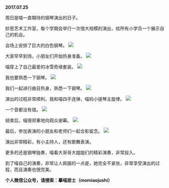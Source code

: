 
          
**2017.07.25**

周日是喵一直期待的钢琴演出的日子。

妙思艺术工作室，每个学期会举行一次很大规模的演出，给所有小学员一个展示自己的机会。

会场上安排了巨大的白色钢琴。
![](https://mmbiz.qlogo.cn/mmbiz_jpg/uDI3FLln00ZKZ1VjHML30aiaLWwsdXzLX3U4dd5swaibb82Ltic7mciajCLvDWSsiclCYKkMBtrnxgN0nwmGwr7ibEPg/0?wx_fmt=jpeg)


大家早早到场，小朋友们开始热身准备。
![](https://mmbiz.qlogo.cn/mmbiz_jpg/uDI3FLln00ZKZ1VjHML30aiaLWwsdXzLXXAoRa2FIia5v5oSdS70u2onrn0ML8WQsoRduYDlj3pMPUy9BDgxzDFw/0?wx_fmt=jpeg)


喵穿上了自己最爱的冰雪奇缘套装。
![](https://mmbiz.qlogo.cn/mmbiz_jpg/uDI3FLln00ZKZ1VjHML30aiaLWwsdXzLXibWblZkCA7dAQvZSu6UyvMcwKWicDmNXzlSkfv4p0ttGgh43yTLaxYDg/0?wx_fmt=jpeg)


我也要熟悉一下钢琴。
![](https://mmbiz.qlogo.cn/mmbiz_jpg/uDI3FLln00ZKZ1VjHML30aiaLWwsdXzLXU8a4an8iaCjO9QDb5joyu6gp8mQkuEmcic1vJZDTEzb8YggSPpqH4e1g/0?wx_fmt=jpeg)


我们一起进行曲目热身，熟悉一下钢琴。
![](https://mmbiz.qlogo.cn/mmbiz_jpg/uDI3FLln00ZKZ1VjHML30aiaLWwsdXzLXgbxansYsCJmgAv1HpO4hfuUYVop7pGk1Iwv4yGMI57vB4gHUNc824Q/0?wx_fmt=jpeg)


演出的过程非常顺利，我和喵四手连弹，喵妈小提琴主旋律。
![](https://mmbiz.qlogo.cn/mmbiz_jpg/uDI3FLln00ZKZ1VjHML30aiaLWwsdXzLXzzFpY4ZNBC6xr0MzFDIdSd0dKZHupGjM1hZRmqmj75ka1CDr8JmMhw/0?wx_fmt=jpeg)


一个音都没有错。
![](https://mmbiz.qlogo.cn/mmbiz_jpg/uDI3FLln00ZKZ1VjHML30aiaLWwsdXzLXYSRFFXOvsbbYlm5PSP9HKh09SZdfzFbOjw1DGNQuJwtuYCRMMxEyqQ/0?wx_fmt=jpeg)


结束后，喵很郑重地向观众谢幕。
![](https://mmbiz.qlogo.cn/mmbiz_jpg/uDI3FLln00ZKZ1VjHML30aiaLWwsdXzLXMqa6ro6HLbGgmne8hgRAta2H4kZiabcfZickwNsXrgvXB8xDMreuFZpQ/0?wx_fmt=jpeg)


最后，参加表演的小朋友和老师们一起合影留念。
![](https://mmbiz.qlogo.cn/mmbiz_jpg/uDI3FLln00ZKZ1VjHML30aiaLWwsdXzLXBdkB0BLBbiayC2y0Ybm1zicic4LqmVIAstLzAfgby4lAJYP65G8bo0rrw/0?wx_fmt=jpeg)


演出非常精彩，有小主持人，还有歌舞表演。

更多的还是钢琴独奏，喵看大哥哥大姐姐们的精彩演奏，非常投入。

到了喵自己的演奏，非常让人佩服的一点是，她完全不紧张，非常享受演出的过程，而且演奏也很完美。


**个人微信公众号，请搜索：摹喵居士（momiaojushi）**

        